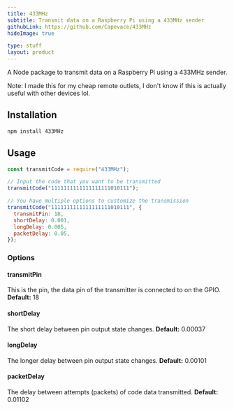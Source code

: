 ```yaml
---
title: 433MHz
subtitle: Transmit data on a Raspberry Pi using a 433MHz sender
githubLink: https://github.com/Capevace/433MHz
hideImage: true

type: stuff
layout: product
---
```


A Node package to transmit data on a Raspberry Pi using a 433MHz sender.

Note: I made this for my cheap remote outlets, I don't know if this is actually useful with other devices lol.

## Installation

```sh
npm install 433MHz
```

## Usage

```js
const transmitCode = require("433MHz");

// Input the code that you want to be transmitted
transmitCode("1111111111111111111010111");

// You have multiple options to customize the transmission
transmitCode("1111111111111111111010111", {
  transmitPin: 18,
  shortDelay: 0.001,
  longDelay: 0.005,
  packetDelay: 0.05,
});
```

### Options

#### transmitPin

This is the pin, the data pin of the transmitter is connected to on the GPIO.
**Default:** 18

#### shortDelay

The short delay between pin output state changes.
**Default:** 0.00037

#### longDelay

The longer delay between pin output state changes.
**Default:** 0.00101

#### packetDelay

The delay between attempts (packets) of code data transmitted.
**Default:** 0.01102
